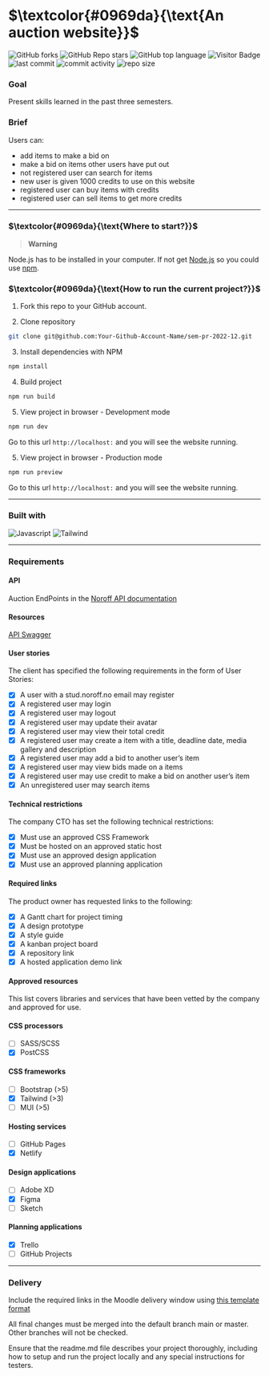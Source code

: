 <!-- Semester Project, Noroff Year 2 -->

# $\textcolor{#0969da}{\text{An auction website}}$

![GitHub forks](https://img.shields.io/github/forks/Ilona-front-end/sem-pr-2022-12?style=social)
![GitHub Repo stars](https://img.shields.io/github/stars/Ilona-front-end/sem-pr-2022-12?style=social)
![GitHub top language](https://img.shields.io/github/languages/top/Ilona-front-end/sem-pr-2022-12?color=yellow)
![Visitor Badge](https://visitor-badge.laobi.icu/badge?page_id=Ilona-front-end/sem-pr-2022-12)
![last commit](https://img.shields.io/github/last-commit/Ilona-front-end/sem-pr-2022-12)
![commit activity](https://img.shields.io/github/commit-activity/m/Ilona-front-end/sem-pr-2022-12)
![repo size](https://img.shields.io/github/repo-size/Ilona-front-end/sem-pr-2022-12)

### Goal

Present skills learned in the past three semesters.

### Brief

Users can:

- add items to make a bid on
- make a bid on items other users have put out
- not registered user can search for items
- new user is given 1000 credits to use on this website
- registered user can buy items with credits
- registered user can sell items to get more credits

---

### $\textcolor{#0969da}{\text{Where to start?}}$

> **Warning**

Node.js has to be installed in your computer. If not get [Node.js](https://nodejs.org/en/download/) so you could use [npm](http://npmjs.com).

### $\textcolor{#0969da}{\text{How to run the current project?}}$

1. Fork this repo to your GitHub account.

2. Clone repository

```bash
git clone git@github.com:Your-Github-Account-Name/sem-pr-2022-12.git
```

3. Install dependencies with NPM

```bash
npm install
```

4. Build project

```bash
npm run build
```

5. View project in browser - Development mode

```bash
npm run dev
```

Go to this url `http://localhost:` and you will see the website running.

5. View project in browser - Production mode

```bash
npm run preview
```

Go to this url `http://localhost:` and you will see the website running.

---

### Built with

![Javascript](https://img.shields.io/badge/JavaScript-323330?style=flat&logo=javascript&logoColor=F7DF1E)
![Tailwind](https://img.shields.io/badge/Tailwind_CSS-38B2AC?style=flat&logo=tailwind-css&logoColor=white)

---

<!--
### Requirements
All API functionality is managed by an existing application. This project only covers the front-end application for the API.-->

### Requirements

#### API

Auction EndPoints in the [Noroff API documentation](https://docs.noroff.dev/auctionhouse-endpoints/authentication)

#### Resources

[API Swagger](https://api.noroff.dev/docs/static/index.html)

#### User stories

The client has specified the following requirements in the form of User Stories:

- [x] A user with a stud.noroff.no email may register
- [x] A registered user may login
- [x] A registered user may logout
- [x] A registered user may update their avatar
- [x] A registered user may view their total credit
- [x] A registered user may create a item with a title, deadline date, media gallery and description
- [x] A registered user may add a bid to another user’s item
- [x] A registered user may view bids made on a items
- [x] A registered user may use credit to make a bid on another user’s item
- [x] An unregistered user may search items

#### Technical restrictions

The company CTO has set the following technical restrictions:

- [x] Must use an approved CSS Framework
- [x] Must be hosted on an approved static host
- [x] Must use an approved design application
- [x] Must use an approved planning application

#### Required links

The product owner has requested links to the following:

- [x] A Gantt chart for project timing
- [x] A design prototype
- [x] A style guide
- [x] A kanban project board
- [x] A repository link
- [x] A hosted application demo link

#### Approved resources

This list covers libraries and services that have been vetted by the company and approved for use.

#### CSS processors

- [ ] SASS/SCSS
- [x] PostCSS

#### CSS frameworks

- [ ] Bootstrap (>5)
- [x] Tailwind (>3)
- [ ] MUI (>5)

#### Hosting services

- [ ] GitHub Pages
- [x] Netlify

#### Design applications

- [ ] Adobe XD
- [x] Figma
- [ ] Sketch

#### Planning applications

- [x] Trello
- [ ] GitHub Projects

---

### Delivery

Include the required links in the Moodle delivery window using [this template format](https://noroff-content.gitlab.io/feu/semester-project-2/delivery-template.html)

All final changes must be merged into the default branch main or master. Other branches will not be checked.

Ensure that the readme.md file describes your project thoroughly, including how to setup and run the project locally and any special instructions for testers.
